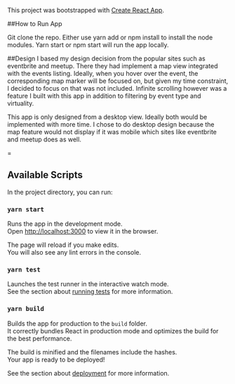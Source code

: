 This project was bootstrapped with [Create React App](https://github.com/facebook/create-react-app).


##How to Run App

Git clone the repo.
Either use yarn add or npm install to install the node modules.
Yarn start or npm start will run the app locally.


##Design
I based my design decision from the popular sites such as eventbrite and meetup. 
There they had implement a map view integrated with the events listing.
Ideally, when you hover over the event, the corresponding map marker will be focused on, but 
given my time constraint, I decided to focus on that was not included.
Infinite scrolling however was a feature I built with this app in addition to filtering by event type and virtuality. 

This app is only designed from a desktop view. Ideally both would be implemented with more time. I chose to do desktop design because the map feature would not display if it was mobile which sites like eventbrite and meetup does as well. 

=

## Available Scripts

In the project directory, you can run:

### `yarn start`

Runs the app in the development mode.<br />
Open [http://localhost:3000](http://localhost:3000) to view it in the browser.

The page will reload if you make edits.<br />
You will also see any lint errors in the console.

### `yarn test`

Launches the test runner in the interactive watch mode.<br />
See the section about [running tests](https://facebook.github.io/create-react-app/docs/running-tests) for more information.

### `yarn build`

Builds the app for production to the `build` folder.<br />
It correctly bundles React in production mode and optimizes the build for the best performance.

The build is minified and the filenames include the hashes.<br />
Your app is ready to be deployed!

See the section about [deployment](https://facebook.github.io/create-react-app/docs/deployment) for more information.

